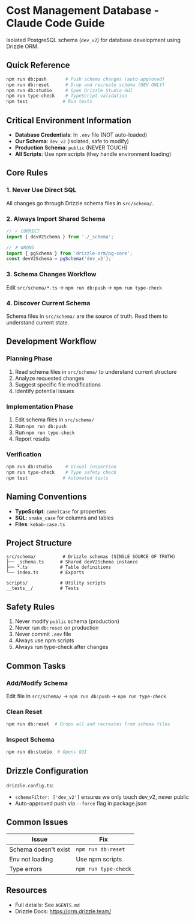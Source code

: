 # Cost Management Database - Claude Code Guide

Isolated PostgreSQL schema (`dev_v2`) for database development using Drizzle ORM.

## Quick Reference

```bash
npm run db:push       # Push schema changes (auto-approved)
npm run db:reset      # Drop and recreate schema (DEV ONLY)
npm run db:studio     # Open Drizzle Studio GUI
npm run type-check    # TypeScript validation
npm test             # Run tests
```

## Critical Environment Information

- **Database Credentials**: In `.env` file (NOT auto-loaded)
- **Our Schema**: `dev_v2` (isolated, safe to modify)
- **Production Schema**: `public` (NEVER TOUCH)
- **All Scripts**: Use npm scripts (they handle environment loading)

## Core Rules

### 1. Never Use Direct SQL
All changes go through Drizzle schema files in `src/schema/`.

### 2. Always Import Shared Schema
```typescript
// ✓ CORRECT
import { devV2Schema } from './_schema';

// ✗ WRONG
import { pgSchema } from 'drizzle-orm/pg-core';
const devV2Schema = pgSchema('dev_v2');
```

### 3. Schema Changes Workflow
Edit `src/schema/*.ts` → `npm run db:push` → `npm run type-check`

### 4. Discover Current Schema
Schema files in `src/schema/` are the source of truth. Read them to understand current state.

## Development Workflow

### Planning Phase
1. Read schema files in `src/schema/` to understand current structure
2. Analyze requested changes
3. Suggest specific file modifications
4. Identify potential issues

### Implementation Phase
1. Edit schema files in `src/schema/`
2. Run `npm run db:push`
3. Run `npm run type-check`
4. Report results

### Verification
```bash
npm run db:studio     # Visual inspection
npm run type-check    # Type safety check
npm test             # Automated tests
```

## Naming Conventions

- **TypeScript**: `camelCase` for properties
- **SQL**: `snake_case` for columns and tables
- **Files**: `kebab-case.ts`

## Project Structure

```
src/schema/          # Drizzle schemas (SINGLE SOURCE OF TRUTH)
├── _schema.ts      # Shared devV2Schema instance
├── *.ts            # Table definitions
└── index.ts        # Exports

scripts/            # Utility scripts
__tests__/          # Tests
```

## Safety Rules

1. Never modify `public` schema (production)
2. Never run `db:reset` on production
3. Never commit `.env` file
4. Always use npm scripts
5. Always run type-check after changes

## Common Tasks

### Add/Modify Schema
Edit file in `src/schema/` → `npm run db:push` → `npm run type-check`

### Clean Reset
```bash
npm run db:reset  # Drops all and recreates from schema files
```

### Inspect Schema
```bash
npm run db:studio  # Opens GUI
```

## Drizzle Configuration

`drizzle.config.ts`:
- `schemaFilter: ['dev_v2']` ensures we only touch dev_v2, never public
- Auto-approved push via `--force` flag in package.json

## Common Issues

| Issue | Fix |
|-------|-----|
| Schema doesn't exist | `npm run db:reset` |
| Env not loading | Use npm scripts |
| Type errors | `npm run type-check` |

## Resources

- Full details: See `AGENTS.md`
- Drizzle Docs: https://orm.drizzle.team/

